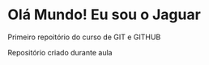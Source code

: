 # Olá Mundo! Eu sou o Jaguar
Primeiro repoitório do curso de GIT e GITHUB

Repositório criado durante aula 

